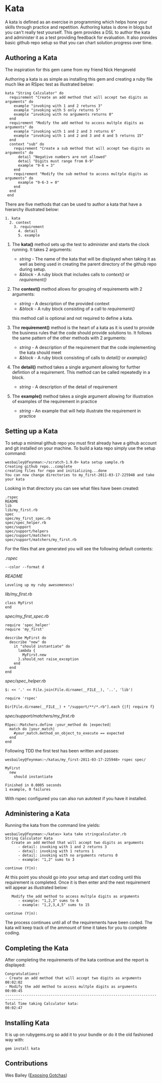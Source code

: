 # Kata

A kata is defined as an exercise in programming which helps hone your skills
through practice and repetition. Authoring katas is done in blogs but you can't
really test yourself. This gem provides a DSL to author the kata and administer
it as a test providing feedback for evaluation.  It also provides basic github
repo setup so that you can chart solution progress over time.

## Authoring a Kata

The inspiration for this gem came from my friend Nick Hengeveld 

Authoring a kata is as simple as installing this gem and creating a ruby file
much like an RSpec test as illustrated below:

    kata "String Calculator" do
      requirement "Create an add method that will accept two digits as arguments" do
        example "invoking with 1 and 2 returns 3"
        example "invoking with 5 only returns 5"
        example "invoking with no arguments returns 0"
      end
      requirement "Modify the add method to access multple digits as arguments" do
        example "invoking with 1 and 2 and 3 returns 6"
        example "invoking with 1 and 2 and 3 and 4 and 5 returns 15"
      end
      context "sub" do
        requirement "Create a sub method that will accept two digits as arguments" do
          detail "Negative numbers are not allowed"
          detail "Digits must range from 0-9"
          example "9-6 = 3"
        end
        requirement "Modify the sub method to access multple digits as arguments" do
          example "9-6-3 = 0"
        end
      end
     end

There are five methods that can be used to author a kata that have a hierarchy
illustrated below:

    1. kata
      2. context
        3. requirement
          4. detail
          5. example

1. The **kata()** method sets up the test to administer and starts the clock running.
It takes 2 arguments:

    * *string* - The name of the kata that will be displayed when taking it as well as
    being used in creating the parent directory of the github repo during setup.
    * *&block* - A ruby block that includes calls to *context()* or *requirement()*

1. The **context()** method allows for grouping of requirements with 2 arguments:

    * *string* - A description of the provided context
    * *&block* - A ruby block consisting of a call to *requirement()*

    this method call is optional and not required to define a kata.

1. The **requirement()** method is the heart of a kata as it is used to provide the
business rules that the code should provide solutions to.  It follows the same
pattern of the other methods with 2 arguments:

    * *string* - A description of the requirement that the code implementing the
      kata should meet
    * *&block* - A ruby block consisting of calls to *detail()* or *example()*

1. The **detail()** method takes a single argument allowing for further defintion
of a requirement.  This method can be called repeatedly in a block.

    * *string* - A description of the detail of requirement

1. The **example()** method takes a single argument allowing for illustration of
examples of the requirement in practice

    * *string* - An example that will help illustrate the requirement in practice

## Setting up a Kata

To setup a minimal github repo you must first already have a github account and
git installed on your machine.  To build a kata repo simply use the setup
command:

    wesbailey@feynman:~/scratch-1.9.0> kata setup sample.rb
    Creating github repo...complete
    creating files for repo and initializing...done
    You can now change directories to my_first-2011-03-17-225948 and take your kata

Looking in that directory you can see what files have been created:

    .rspec
    README
    lib
    lib/my_first.rb
    spec
    spec/my_first_spec.rb
    spec/spec_helper.rb
    spec/support
    spec/support/helpers
    spec/support/matchers
    spec/support/matchers/my_first.rb

For the files that are generated you will see the following default contents:

*.rspec*

    --color --format d

*README*

    Leveling up my ruby awesomeness!

*lib/my_first.rb*

    class MyFirst
    end

*spec/my_first_spec.rb*

    require 'spec_helper'
    require 'my_first'

    describe MyFirst do
      describe "new" do
        it "should instantiate" do
          lambda {
            MyFirst.new
          }.should_not raise_exception
        end
      end
    end

*spec/spec_helper.rb*

    $: << '.' << File.join(File.dirname(__FILE__), '..', 'lib')

    require 'rspec'

    Dir[File.dirname(__FILE__) + "/support/**/*.rb"].each {|f| require f}

*spec/support/matchers/my_first.rb*

    RSpec::Matchers.define :your_method do |expected|
      match do |your_match|
        #your_match.method_on_object_to_execute == expected
      end
    end

Following TDD the first test has been written and passes:

    wesbailey@feynman:~/katas/my_first-2011-03-17-225948> rspec spec/

    MyFirst
      new
        should instantiate

    Finished in 0.0005 seconds
    1 example, 0 failures

With rspec configured you can also run autotest if you have it installed.
    
## Administering a Kata

Running the kata from the command line yields:

    wesbailey@feynman:~/katas> kata take stringcalculator.rb
    String Calculator Kata
       Create an add method that will accept two digits as arguments
          - detail: invoking with 1 and 2 returns 3
          - detail: invoking with 1 returns 1
          - detail: invoking with no arguments returns 0
          - example: "1,2" sums to 3

    continue (Y|n): 

At this point you should go into your setup and start coding until this
requirement is completed.  Once it is then enter and the next requirement will
appear as illustrated below:

       Modify the add method to access multple digits as arguments
          - example: "1,2,3" sums to 6
          - example: "1,2,3,4,5" sums to 15

    continue (Y|n): 

The process continues until all of the requirements have been coded.  The
kata will keep track of the ammount of time it takes for you to complete coding.

## Completing the Kata

After completing the requirements of the kata continue and the report is
displayed:

    Congratulations!
    - Create an add method that will accept two digits as arguments            00:02:02
    - Modify the add method to access multple digits as arguments              00:00:45
    ----------------------------------------------------------------------     --------
    Total Time taking Calculator kata:                                         00:02:47
    

## Installing Kata

It is up on rubygems.org so add it to your bundle or do it the old fashioned
way with:

    gem install kata

## Contributions

Wes Bailey ([Exposing Gotchas](http://exposinggotchas.blogspot.com/ "Exposing Gotchas"))

